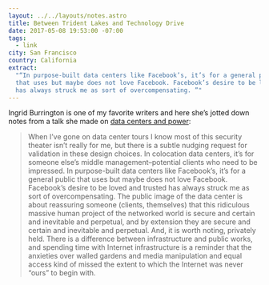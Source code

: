 ```yaml
---
layout: ../../layouts/notes.astro
title: Between Trident Lakes and Technology Drive
date: 2017-05-08 19:53:00 -07:00
tags:
  - link
city: San Francisco
country: California
extract:
  "“In purpose-built data centers like Facebook’s, it’s for a general public
  that uses but maybe does not love Facebook. Facebook’s desire to be loved and trusted
  has always struck me as sort of overcompensating. ”"
---
```


Ingrid Burrington is one of my favorite writers and here she’s jotted down notes from a talk she made on [data centers and power](http://lifewinning.com/2017/05/05/trident.html):

> When I’ve gone on data center tours I know most of this security theater isn’t really for me, but there is a subtle nudging request for validation in these design choices. In colocation data centers, it’s for someone else’s middle management–potential clients who need to be impressed. In purpose-built data centers like Facebook’s, it’s for a general public that uses but maybe does not love Facebook. Facebook’s desire to be loved and trusted has always struck me as sort of overcompensating. The public image of the data center is about reassuring someone (clients, themselves) that this ridiculous massive human project of the networked world is secure and certain and inevitable and perpetual, and by extension they are secure and certain and inevitable and perpetual. And, it is worth noting, privately held. There is a difference between infrastructure and public works, and spending time with Internet infrastructure is a reminder that the anxieties over walled gardens and media manipulation and equal access kind of missed the extent to which the Internet was never “ours” to begin with.
